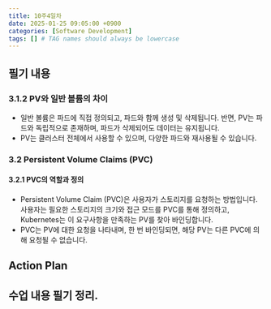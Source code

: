 ```yaml
---
title: 10주4일차
date: 2025-01-25 09:05:00 +0900
categories: [Software Development]
tags: [] # TAG names should always be lowercase
---
```


## 필기 내용
### **3.1.2 PV와 일반 볼륨의 차이**

- 일반 볼륨은 파드에 직접 정의되고, 파드와 함께 생성 및 삭제됩니다. 반면, PV는 파드와 독립적으로 존재하며, 파드가 삭제되어도 데이터는 유지됩니다.
- PV는 클러스터 전체에서 사용할 수 있으며, 다양한 파드와 재사용될 수 있습니다.

### 3.2 Persistent Volume Claims (PVC)

#### **3.2.1 PVC의 역할과 정의**

- Persistent Volume Claim (PVC)은 사용자가 스토리지를 요청하는 방법입니다. 사용자는 필요한 스토리지의 크기와 접근 모드를 PVC를 통해 정의하고, Kubernetes는 이 요구사항을 만족하는 PV를 찾아 바인딩합니다.
- PVC는 PV에 대한 요청을 나타내며, 한 번 바인딩되면, 해당 PV는 다른 PVC에 의해 요청될 수 없습니다.
## Action Plan

## 수업 내용 필기 정리.

